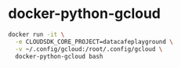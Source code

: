 # docker-python-gcloud

```bash
docker run -it \
  -e CLOUDSDK_CORE_PROJECT=datacafeplayground \
  -v ~/.config/gcloud:/root/.config/gcloud \
  docker-python-gcloud bash
```
